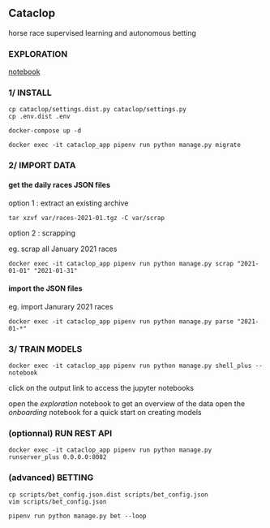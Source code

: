 ## Cataclop

horse race supervised learning and autonomous betting

### EXPLORATION

[notebook](notebooks/exploration.ipynb)

### 1/ INSTALL

```console
cp cataclop/settings.dist.py cataclop/settings.py
cp .env.dist .env
```

```console
docker-compose up -d
```

```console
docker exec -it cataclop_app pipenv run python manage.py migrate
```

### 2/ IMPORT DATA

#### get the daily races JSON files
option 1 : extract an existing archive

```
tar xzvf var/races-2021-01.tgz -C var/scrap
```

option 2 : scrapping

eg. scrap all January 2021 races
```
docker exec -it cataclop_app pipenv run python manage.py scrap "2021-01-01" "2021-01-31"
```

#### import the JSON files
eg. import Janurary 2021 races
```
docker exec -it cataclop_app pipenv run python manage.py parse "2021-01-*"
```

### 3/ TRAIN MODELS
```
docker exec -it cataclop_app pipenv run python manage.py shell_plus --notebook
```
click on the output link to access the jupyter notebooks

open the *exploration* notebook to get an overview of the data
open the *onboarding* notebook for a quick start on creating models

### (optionnal) RUN REST API
```
docker exec -it cataclop_app pipenv run python manage.py runserver_plus 0.0.0.0:8082
```

### (advanced) BETTING

```console
cp scripts/bet_config.json.dist scripts/bet_config.json
vim scripts/bet_config.json
```

```console
pipenv run python manage.py bet --loop
```
